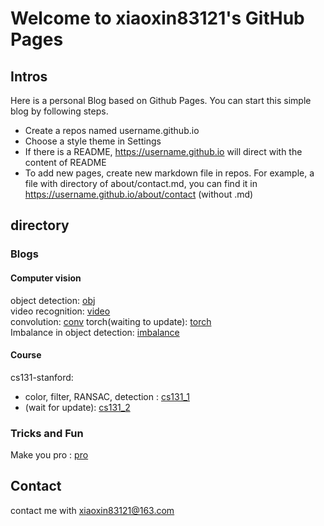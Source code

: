 # Welcome to xiaoxin83121's GitHub Pages

## Intros
Here is a personal Blog based on Github Pages. You can start this simple blog by following steps.
- Create a repos named username.github.io
- Choose a style theme in Settings
- If there is a README, https://username.github.io will direct with the content of README
- To add new pages, create new markdown file in repos. For example, a file with directory of about/contact.md, you can find it in https://username.github.io/about/contact  (without .md)

## directory

### Blogs

#### Computer vision
object detection: [obj](https://xiaoxin83121.github.io/blog/object_detection)  
video recognition: [video](https://xiaoxin83121.github.io/blog/video_recognition)  
convolution: [conv](https://xiaoxin83121.github.io/blog/conv_trans)
torch(waiting to update): [torch](https://xiaoxin83121.github.io/blog/torch)  
Imbalance in object detection: [imbalance](https://xiaoxin83121.github.io/blog/imbalance)


#### Course
cs131-stanford:  
- color, filter, RANSAC, detection : [cs131_1](https://xiaoxin83121.github.io/blog/cs131_1)
- (wait for update): [cs131_2](https://xiaoxin83121.github.io/blog/cs131_2)

### Tricks and Fun
Make you pro : [pro](https://xiaoxin83121.github.io/blog/tricks/hacker)

## Contact

contact me with xiaoxin83121@163.com
